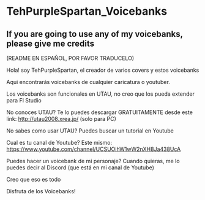 # TehPurpleSpartan_Voicebanks
If you are going to use any of my voicebanks, please give me credits
-------------------------------------------------------------------------
(README EN ESPAÑOL, POR FAVOR TRADUCELO)


Hola! soy TehPurpleSpartan, el creador de varios covers y estos voicebanks


Aqui encontrarás voicebanks de cualquier caricatura o youtuber.


Los voicebanks son funcionales en UTAU, no creo que los pueda extender para Fl Studio


No conoces UTAU? Te lo puedes descargar GRATUITAMENTE desde este link: http://utau2008.xrea.jp/ (solo para PC)


No sabes como usar UTAU? Puedes buscar un tutorial en Youtube


Cual es tu canal de Youtube? Este mismo: https://www.youtube.com/channel/UCSUOihW1wW2nXH8Ja438UcA


Puedes hacer un voicebank de mi personaje? Cuando quieras, me lo puedes decir al Discord (que está en mi canal de Youtube)


Creo que eso es todo


Disfruta de los Voicebanks!
